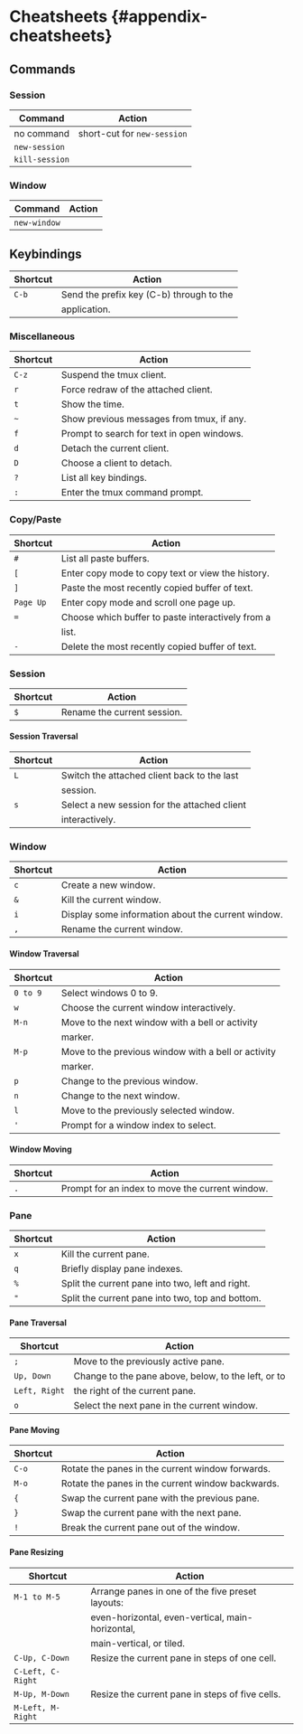 # Cheatsheets {#appendix-cheatsheets}

## Commands

### Session

| Command        | Action                                                |
|----------------|-------------------------------------------------------|
| no command     | short-cut for `new-session`                           |
| `new-session`  |                                                       |
| `kill-session` |                                                       |

### Window

| Command       | Action                                                 |
|---------------|--------------------------------------------------------|
| `new-window`  |                                                        |

## Keybindings

| Shortcut        | Action                                             |
|------------------|----------------------------------------------------|
|`C-b`             | Send the prefix key (C-b) through to the           |
|                  | application.                                       |

### Miscellaneous

| Shortcut        | Action                                             |
|------------------|----------------------------------------------------|
|`C-z`             | Suspend the tmux client.                           |
|`r`               | Force redraw of the attached client.               |
|`t`               | Show the time.                                     |
|`~`               | Show previous messages from tmux, if any.          |
|`f`               | Prompt to search for text in open windows.         |
|`d`               | Detach the current client.                         |
|`D`               | Choose a client to detach.                         |
|`?`               | List all key bindings.                             |
|`:`               | Enter the tmux command prompt.                     |

### Copy/Paste

| Shortcut        | Action                                             |
|------------------|----------------------------------------------------|
|`#`               | List all paste buffers.                            |
|`[`               | Enter copy mode to copy text or view the history.  |
|`]`               | Paste the most recently copied buffer of text.     |
|`Page Up`         | Enter copy mode and scroll one page up.            |
|`=`               | Choose which buffer to paste interactively from a  |
|                  | list.                                              |
|`-`               | Delete the most recently copied buffer of text.    |

### Session

| Shortcut        | Action                                             |
|------------------|----------------------------------------------------|
|`$`               | Rename the current session.                        |

#### Session Traversal

| Shortcut        | Action                                             |
|------------------|----------------------------------------------------|
|`L`               | Switch the attached client back to the last        |
|                  | session.                                           |
|`s`               | Select a new session for the attached client       |
|                  | interactively.                                     |

### Window

| Shortcut        | Action                                             |
|------------------|----------------------------------------------------|
|`c`               | Create a new window.                               |
|`&`               | Kill the current window.                           |
|`i`               | Display some information about the current window. |
|`,`               | Rename the current window.                         |

#### Window Traversal

| Shortcut        | Action                                             |
|------------------|----------------------------------------------------|
|`0 to 9`          | Select windows 0 to 9.                             |
|`w`               | Choose the current window interactively.           |
|`M-n`             | Move to the next window with a bell or activity    |
|                  | marker.                                            |
|`M-p`             | Move to the previous window with a bell or activity|
|                  | marker.                                            |
|`p`               | Change to the previous window.                     |
|`n`               | Change to the next window.                         |
|`l`               | Move to the previously selected window.            |
|`'`               | Prompt for a window index to select.               |

#### Window Moving

| Shortcut        | Action                                             |
|------------------|----------------------------------------------------|
|`.`               | Prompt for an index to move the current window.    |

### Pane

| Shortcut        | Action                                             |
|------------------|----------------------------------------------------|
|`x`               | Kill the current pane.                             |
|`q`               | Briefly display pane indexes.                      |
|`%`               | Split the current pane into two, left and right.   |
|`"`               | Split the current pane into two, top and bottom.   |

#### Pane Traversal

| Shortcut        | Action                                             |
|------------------|----------------------------------------------------|
|`;`               | Move to the previously active pane.                |
|`Up, Down`        | Change to the pane above, below, to the left, or to|
|`Left, Right`     | the right of the current pane.                     |
|`o`               | Select the next pane in the current window.        |

#### Pane Moving

| Shortcut        | Action                                             |
|------------------|----------------------------------------------------|
|`C-o`             | Rotate the panes in the current window forwards.   |
|`M-o`             | Rotate the panes in the current window backwards.  |
|`{`               | Swap the current pane with the previous pane.      |
|`}`               | Swap the current pane with the next pane.          |
|`!`               | Break the current pane out of the window.          |

#### Pane Resizing

| Shortcut        | Action                                             |
|------------------|----------------------------------------------------|
|`M-1 to M-5`      | Arrange panes in one of the five preset layouts:   |
|                  | even-horizontal, even-vertical, main-horizontal,   |
|                  | main-vertical, or tiled.                           |
|`C-Up, C-Down`    | Resize the current pane in steps of one cell.      |
|`C-Left, C-Right` |                                                    |
|`M-Up, M-Down`    | Resize the current pane in steps of five cells.    |
|`M-Left, M-Right` |                                                    |
